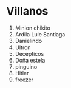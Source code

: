 # Villanos

1. Minion chikito
2. Ardila Lule Santiaga
3. Danielindo
4. Ultron
5. Decepticos
6. Doña estela
7. pinguino
8. Hitler
9. freezer